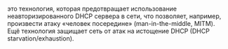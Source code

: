 это технология, которая предотвращает использование неавторизированного DHCP сервера в сети, что позволяет, например, произвести атаку «человек посередине» (man-in-the-middle, MITM). Ещё технология защищает сеть от атак на истощение DHCP (DHCP starvation/exhaustion).
